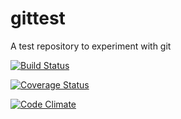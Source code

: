 
# gittest
A test repository to experiment with git

[![Build Status](https://travis-ci.org/locktree/gittest.svg?branch=master)](https://travis-ci.org/locktree/gittest)

[![Coverage Status](https://coveralls.io/repos/github/locktree/gittest/badge.svg?branch=master)](https://coveralls.io/github/locktree/gittest?branch=master)

[![Code Climate](https://codeclimate.com/github/codeclimate/codeclimate/badges/gpa.svg)](https://codeclimate.com/github/locktree/gittest)

